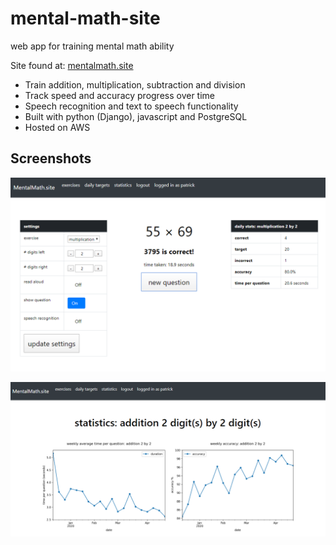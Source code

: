 # mental-math-site
web app for training mental math ability

Site found at: [mentalmath.site](http://mentalmath.site)

* Train addition, multiplication, subtraction and division
* Track speed and accuracy progress over time
* Speech recognition and text to speech functionality
* Built with python (Django), javascript and PostgreSQL 
* Hosted on AWS

## Screenshots

![screenshot of mentalmath.site](media/screenshot.PNG)

![screenshot of mentalmath.site statistics](media/statistics.PNG)
